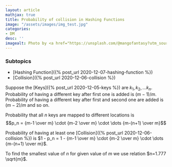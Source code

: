 ```yaml
---
layout: article
mathjax: true
title: Probability of collision in Hashing Functions
image: "/assets/images/img_test.jpg"
categories:
- DM
desc: '' 
imagealt: Photo by <a href="https://unsplash.com/@mangofantasy?utm_source=unsplash&utm_medium=referral&utm_content=creditCopyText">Tim Johnson</a> on <a href="https://unsplash.com/s/photos/logic?utm_source=unsplash&utm_medium=referral&utm_content=creditCopyText">Unsplash</a>
---
```


### Subtopics
- [Hashing Function]({% post_url 2020-12-07-hashing-function %})
- [Collision]({% post_url 2020-12-06-collision %})

Suppose the [Keys]({% post_url 2020-12-05-keys %}) are $k_1, k_2, \dots k_n$.
Probability of having a different key after first one is added is $(m-1)/m$.
Probability of having a different key after first and second one are added is $(m-2)/m$ and so on.

Probability that all $n$ keys are mapped to different locations is
$$p_n = {m-1 \over m} \cdot {m-2 \over m} \cdot \dots {m-(n+1) \over m}$$

Probability of having at least one [Collision]({% post_url 2020-12-06-collision %}) is
$1 - p_n = 1 - {m-1 \over m} \cdot {m-2 \over m} \cdot \dots {m-(n+1) \over m}$.

To find the smallest value of $n$ for given value of $m$ we use relation $n=1.777 \sqrt{m}$.